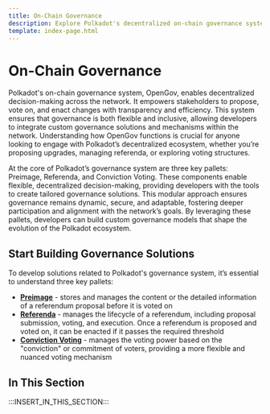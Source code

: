 ```yaml
---
title: On-Chain Governance
description: Explore Polkadot's decentralized on-chain governance system, OpenGov, including how it works, the proposal process, and key info for developers.
template: index-page.html
---
```


# On-Chain Governance

Polkadot's on-chain governance system, OpenGov, enables decentralized decision-making across the network. It empowers stakeholders to propose, vote on, and enact changes with transparency and efficiency. This system ensures that governance is both flexible and inclusive, allowing developers to integrate custom governance solutions and mechanisms within the network. Understanding how OpenGov functions is crucial for anyone looking to engage with Polkadot’s decentralized ecosystem, whether you’re proposing upgrades, managing referenda, or exploring voting structures.

At the core of Polkadot’s governance system are three key pallets: Preimage, Referenda, and Conviction Voting. These components enable flexible, decentralized decision-making, providing developers with the tools to create tailored governance solutions. This modular approach ensures governance remains dynamic, secure, and adaptable, fostering deeper participation and alignment with the network’s goals. By leveraging these pallets, developers can build custom governance models that shape the evolution of the Polkadot ecosystem.

## Start Building Governance Solutions

To develop solutions related to Polkadot's governance system, it’s essential to understand three key pallets:

- [**Preimage**](https://paritytech.github.io/polkadot-sdk/master/pallet_preimage/index.html) - stores and manages the content or the detailed information of a referendum proposal before it is voted on
- [**Referenda**](https://paritytech.github.io/polkadot-sdk/master/pallet_referenda/index.html) - manages the lifecycle of a referendum, including proposal submission, voting, and execution. Once a referendum is proposed and voted on, it can be enacted if it passes the required threshold
- [**Conviction Voting**](https://paritytech.github.io/polkadot-sdk/master/pallet_conviction_voting/index.html) - manages the voting power based on the "conviction" or commitment of voters, providing a more flexible and nuanced voting mechanism

## In This Section

:::INSERT_IN_THIS_SECTION:::
